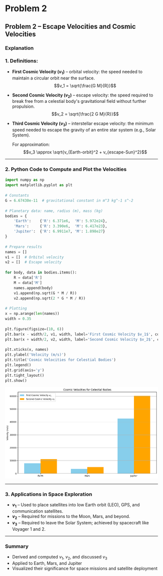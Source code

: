 # Problem 2
##  Problem 2 – Escape Velocities and Cosmic Velocities

###  Explanation

### 1. Definitions:
- **First Cosmic Velocity ($v_1$)** – orbital velocity: the speed needed to maintain a circular orbit near the surface.
  $$v_1 = \sqrt{\frac{G M}{R}}$$

- **Second Cosmic Velocity ($v_2$)** – escape velocity: the speed required to break free from a celestial body's gravitational field without further propulsion.
  $$v_2 = \sqrt{\frac{2 G M}{R}}$$

- **Third Cosmic Velocity ($v_3$)** – interstellar escape velocity: the minimum speed needed to escape the gravity of an entire star system (e.g., Solar System).

  For approximation:
  $$v_3 \approx \sqrt{v_{Earth-orbit}^2 + v_{escape-Sun}^2}$$

---

### 2. Python Code to Compute and Plot the Velocities

```python
import numpy as np
import matplotlib.pyplot as plt

# Constants
G = 6.67430e-11  # gravitational constant in m^3 kg^-1 s^-2

# Planetary data: name, radius (m), mass (kg)
bodies = {
    'Earth':    {'R': 6.371e6,  'M': 5.972e24},
    'Mars':     {'R': 3.390e6,  'M': 6.417e23},
    'Jupiter':  {'R': 6.9911e7, 'M': 1.898e27}
}

# Prepare results
names = []
v1 = []  # Orbital velocity
v2 = []  # Escape velocity

for body, data in bodies.items():
    R = data['R']
    M = data['M']
    names.append(body)
    v1.append(np.sqrt(G * M / R))
    v2.append(np.sqrt(2 * G * M / R))

# Plotting
x = np.arange(len(names))
width = 0.35

plt.figure(figsize=(10, 6))
plt.bar(x - width/2, v1, width, label='First Cosmic Velocity $v_1$', color='skyblue')
plt.bar(x + width/2, v2, width, label='Second Cosmic Velocity $v_2$', color='orange')

plt.xticks(x, names)
plt.ylabel('Velocity (m/s)')
plt.title('Cosmic Velocities for Celestial Bodies')
plt.legend()
plt.grid(axis='y')
plt.tight_layout()
plt.show()
```
![alt text](image-1.png)

---

### 3. Applications in Space Exploration

- **$v_1$** – Used to place satellites into low Earth orbit (LEO), GPS, and communication satellites.
- **$v_2$** – Required for missions to the Moon, Mars, and beyond.
- **$v_3$** – Required to leave the Solar System; achieved by spacecraft like Voyager 1 and 2.

---

###  Summary
- Derived and computed $v_1$, $v_2$, and discussed $v_3$
- Applied to Earth, Mars, and Jupiter
- Visualized their significance for space missions and satellite deployment
